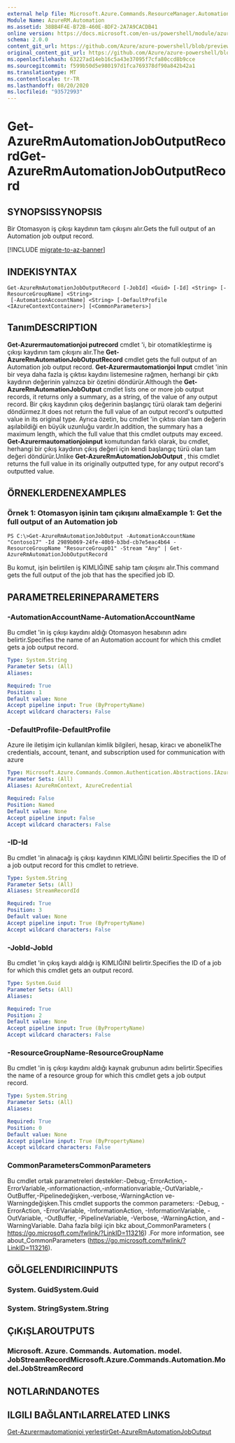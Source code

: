```yaml
---
external help file: Microsoft.Azure.Commands.ResourceManager.Automation.dll-Help.xml
Module Name: AzureRM.Automation
ms.assetid: 38BB4F4E-B72B-460E-8DF2-2A7A9CACDB41
online version: https://docs.microsoft.com/en-us/powershell/module/azurerm.automation/get-azurermautomationjoboutputrecord
schema: 2.0.0
content_git_url: https://github.com/Azure/azure-powershell/blob/preview/src/ResourceManager/Automation/Commands.Automation/help/Get-AzureRmAutomationJobOutputRecord.md
original_content_git_url: https://github.com/Azure/azure-powershell/blob/preview/src/ResourceManager/Automation/Commands.Automation/help/Get-AzureRmAutomationJobOutputRecord.md
ms.openlocfilehash: 63227ad14eb16c5a43e37095f7cfa80ccd8b9cce
ms.sourcegitcommit: f599b50d5e980197d1fca769378df90a842b42a1
ms.translationtype: MT
ms.contentlocale: tr-TR
ms.lasthandoff: 08/20/2020
ms.locfileid: "93572993"
---
```

# <span data-ttu-id="995e2-101">Get-AzureRmAutomationJobOutputRecord</span><span class="sxs-lookup"><span data-stu-id="995e2-101">Get-AzureRmAutomationJobOutputRecord</span></span>

## <span data-ttu-id="995e2-102">SYNOPSIS</span><span class="sxs-lookup"><span data-stu-id="995e2-102">SYNOPSIS</span></span>
<span data-ttu-id="995e2-103">Bir Otomasyon iş çıkışı kaydının tam çıkışını alır.</span><span class="sxs-lookup"><span data-stu-id="995e2-103">Gets the full output of an Automation job output record.</span></span>

[!INCLUDE [migrate-to-az-banner](../../includes/migrate-to-az-banner.md)]

## <span data-ttu-id="995e2-104">INDEKI</span><span class="sxs-lookup"><span data-stu-id="995e2-104">SYNTAX</span></span>

```
Get-AzureRmAutomationJobOutputRecord [-JobId] <Guid> [-Id] <String> [-ResourceGroupName] <String>
 [-AutomationAccountName] <String> [-DefaultProfile <IAzureContextContainer>] [<CommonParameters>]
```

## <span data-ttu-id="995e2-105">Tanım</span><span class="sxs-lookup"><span data-stu-id="995e2-105">DESCRIPTION</span></span>
<span data-ttu-id="995e2-106">**Get-Azurermautomationjoi putrecord** cmdlet 'i, bir otomatikleştirme iş çıkışı kaydının tam çıkışını alır.</span><span class="sxs-lookup"><span data-stu-id="995e2-106">The **Get-AzureRmAutomationJobOutputRecord** cmdlet gets the full output of an Automation job output record.</span></span>
<span data-ttu-id="995e2-107">**Get-Azurermautomationjoi Input** cmdlet 'inin bir veya daha fazla iş çıktısı kaydını listemesine rağmen, herhangi bir çıktı kaydının değerinin yalnızca bir özetini döndürür.</span><span class="sxs-lookup"><span data-stu-id="995e2-107">Although the **Get-AzureRmAutomationJobOutput** cmdlet lists one or more job output records, it returns only a summary, as a string, of the value of any output record.</span></span>
<span data-ttu-id="995e2-108">Bir çıkış kaydının çıkış değerinin başlangıç türü olarak tam değerini döndürmez.</span><span class="sxs-lookup"><span data-stu-id="995e2-108">It does not return the full value of an output record's outputted value in its original type.</span></span>
<span data-ttu-id="995e2-109">Ayrıca özetin, bu cmdlet 'in çıktısı olan tam değerin aşılabildiği en büyük uzunluğu vardır.</span><span class="sxs-lookup"><span data-stu-id="995e2-109">In addition, the summary has a maximum length, which the full value that this cmdlet outputs may exceed.</span></span>
<span data-ttu-id="995e2-110">**Get-Azurermautomationjoiınput** komutundan farklı olarak, bu cmdlet, herhangi bir çıkış kaydının çıkış değeri için kendi başlangıç türü olan tam değeri döndürür.</span><span class="sxs-lookup"><span data-stu-id="995e2-110">Unlike **Get-AzureRmAutomationJobOutput** , this cmdlet returns the full value in its originally outputted type, for any output record's outputted value.</span></span>

## <span data-ttu-id="995e2-111">ÖRNEKLERDEN</span><span class="sxs-lookup"><span data-stu-id="995e2-111">EXAMPLES</span></span>

### <span data-ttu-id="995e2-112">Örnek 1: Otomasyon işinin tam çıkışını alma</span><span class="sxs-lookup"><span data-stu-id="995e2-112">Example 1: Get the full output of an Automation job</span></span>
```
PS C:\>Get-AzureRmAutomationJobOutput -AutomationAccountName "Contoso17" -Id 2989b069-24fe-40b9-b3bd-cb7e5eac4b64 -ResourceGroupName "ResourceGroup01" -Stream "Any" | Get-AzureRmAutomationJobOutputRecord
```

<span data-ttu-id="995e2-113">Bu komut, işin belirtilen iş KIMLIĞINE sahip tam çıkışını alır.</span><span class="sxs-lookup"><span data-stu-id="995e2-113">This command gets the full output of the job that has the specified job ID.</span></span>

## <span data-ttu-id="995e2-114">PARAMETRELERINE</span><span class="sxs-lookup"><span data-stu-id="995e2-114">PARAMETERS</span></span>

### <span data-ttu-id="995e2-115">-AutomationAccountName</span><span class="sxs-lookup"><span data-stu-id="995e2-115">-AutomationAccountName</span></span>
<span data-ttu-id="995e2-116">Bu cmdlet 'in iş çıkışı kaydını aldığı Otomasyon hesabının adını belirtir.</span><span class="sxs-lookup"><span data-stu-id="995e2-116">Specifies the name of an Automation account for which this cmdlet gets a job output record.</span></span>

```yaml
Type: System.String
Parameter Sets: (All)
Aliases:

Required: True
Position: 1
Default value: None
Accept pipeline input: True (ByPropertyName)
Accept wildcard characters: False
```

### <span data-ttu-id="995e2-117">-DefaultProfile</span><span class="sxs-lookup"><span data-stu-id="995e2-117">-DefaultProfile</span></span>
<span data-ttu-id="995e2-118">Azure ile iletişim için kullanılan kimlik bilgileri, hesap, kiracı ve abonelik</span><span class="sxs-lookup"><span data-stu-id="995e2-118">The credentials, account, tenant, and subscription used for communication with azure</span></span>

```yaml
Type: Microsoft.Azure.Commands.Common.Authentication.Abstractions.IAzureContextContainer
Parameter Sets: (All)
Aliases: AzureRmContext, AzureCredential

Required: False
Position: Named
Default value: None
Accept pipeline input: False
Accept wildcard characters: False
```

### <span data-ttu-id="995e2-119">-ID</span><span class="sxs-lookup"><span data-stu-id="995e2-119">-Id</span></span>
<span data-ttu-id="995e2-120">Bu cmdlet 'in alınacağı iş çıkışı kaydının KIMLIĞINI belirtir.</span><span class="sxs-lookup"><span data-stu-id="995e2-120">Specifies the ID of a job output record for this cmdlet to retrieve.</span></span>

```yaml
Type: System.String
Parameter Sets: (All)
Aliases: StreamRecordId

Required: True
Position: 3
Default value: None
Accept pipeline input: True (ByPropertyName)
Accept wildcard characters: False
```

### <span data-ttu-id="995e2-121">-JobId</span><span class="sxs-lookup"><span data-stu-id="995e2-121">-JobId</span></span>
<span data-ttu-id="995e2-122">Bu cmdlet 'in çıkış kaydı aldığı iş KIMLIĞINI belirtir.</span><span class="sxs-lookup"><span data-stu-id="995e2-122">Specifies the ID of a job for which this cmdlet gets an output record.</span></span>

```yaml
Type: System.Guid
Parameter Sets: (All)
Aliases:

Required: True
Position: 2
Default value: None
Accept pipeline input: True (ByPropertyName)
Accept wildcard characters: False
```

### <span data-ttu-id="995e2-123">-ResourceGroupName</span><span class="sxs-lookup"><span data-stu-id="995e2-123">-ResourceGroupName</span></span>
<span data-ttu-id="995e2-124">Bu cmdlet 'in iş çıkışı kaydını aldığı kaynak grubunun adını belirtir.</span><span class="sxs-lookup"><span data-stu-id="995e2-124">Specifies the name of a resource group for which this cmdlet gets a job output record.</span></span>

```yaml
Type: System.String
Parameter Sets: (All)
Aliases:

Required: True
Position: 0
Default value: None
Accept pipeline input: True (ByPropertyName)
Accept wildcard characters: False
```

### <span data-ttu-id="995e2-125">CommonParameters</span><span class="sxs-lookup"><span data-stu-id="995e2-125">CommonParameters</span></span>
<span data-ttu-id="995e2-126">Bu cmdlet ortak parametreleri destekler:-Debug,-ErrorAction,-ErrorVariable,-ınformationaction,-ınformationvariable,-OutVariable,-OutBuffer,-Pipelinedeğişken,-verbose,-WarningAction ve-Warningdeğişken.</span><span class="sxs-lookup"><span data-stu-id="995e2-126">This cmdlet supports the common parameters: -Debug, -ErrorAction, -ErrorVariable, -InformationAction, -InformationVariable, -OutVariable, -OutBuffer, -PipelineVariable, -Verbose, -WarningAction, and -WarningVariable.</span></span> <span data-ttu-id="995e2-127">Daha fazla bilgi için bkz about_CommonParameters ( https://go.microsoft.com/fwlink/?LinkID=113216) .</span><span class="sxs-lookup"><span data-stu-id="995e2-127">For more information, see about_CommonParameters (https://go.microsoft.com/fwlink/?LinkID=113216).</span></span>

## <span data-ttu-id="995e2-128">GÖLGELENDIRICI</span><span class="sxs-lookup"><span data-stu-id="995e2-128">INPUTS</span></span>

### <span data-ttu-id="995e2-129">System. Guid</span><span class="sxs-lookup"><span data-stu-id="995e2-129">System.Guid</span></span>

### <span data-ttu-id="995e2-130">System. String</span><span class="sxs-lookup"><span data-stu-id="995e2-130">System.String</span></span>

## <span data-ttu-id="995e2-131">ÇıKıŞLAR</span><span class="sxs-lookup"><span data-stu-id="995e2-131">OUTPUTS</span></span>

### <span data-ttu-id="995e2-132">Microsoft. Azure. Commands. Automation. model. JobStreamRecord</span><span class="sxs-lookup"><span data-stu-id="995e2-132">Microsoft.Azure.Commands.Automation.Model.JobStreamRecord</span></span>

## <span data-ttu-id="995e2-133">NOTLARıNDA</span><span class="sxs-lookup"><span data-stu-id="995e2-133">NOTES</span></span>

## <span data-ttu-id="995e2-134">ILGILI BAĞLANTıLAR</span><span class="sxs-lookup"><span data-stu-id="995e2-134">RELATED LINKS</span></span>

[<span data-ttu-id="995e2-135">Get-Azurermautomationjoi yerleştir</span><span class="sxs-lookup"><span data-stu-id="995e2-135">Get-AzureRmAutomationJobOutput</span></span>](./Get-AzureRMAutomationJobOutput.md)


